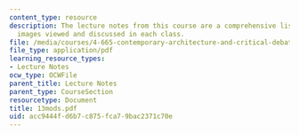 ```yaml
---
content_type: resource
description: The lecture notes from this course are a comprehensive listing of the
  images viewed and discussed in each class.
file: /media/courses/4-665-contemporary-architecture-and-critical-debate-spring-2002/acc9444fd6b7c875fca79bac2371c70e_13mods.pdf
file_type: application/pdf
learning_resource_types:
- Lecture Notes
ocw_type: OCWFile
parent_title: Lecture Notes
parent_type: CourseSection
resourcetype: Document
title: 13mods.pdf
uid: acc9444f-d6b7-c875-fca7-9bac2371c70e
---
```

